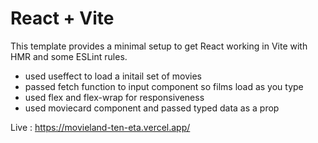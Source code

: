 # React + Vite

This template provides a minimal setup to get React working in Vite with HMR and some ESLint rules.

- used useffect to load a initail set of movies
- passed fetch function to input component so films load as you type
- used flex and flex-wrap for responsiveness
- used moviecard component and passed typed data as a prop

Live : https://movieland-ten-eta.vercel.app/
